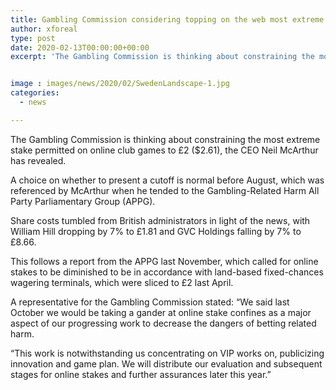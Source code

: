 ```yaml
---
title: Gambling Commission considering topping on the web most extreme stakes
author: xforeal 
type: post
date: 2020-02-13T00:00:00+00:00
excerpt: 'The Gambling Commission is thinking about constraining the most extreme stake permitted on online club games to &amp;pound;2 ($2 '


image : images/news/2020/02/SwedenLandscape-1.jpg
categories:
  - news

---
```

The Gambling Commission is thinking about constraining the most extreme stake permitted on online club games to &pound;2 ($2.61), the CEO Neil McArthur has revealed.

A choice on whether to present a cutoff is normal before August, which was referenced by McArthur when he tended to the Gambling-Related Harm All Party Parliamentary Group (APPG).

Share costs tumbled from British administrators in light of the news, with William Hill dropping by 7&percnt; to &pound;1.81 and GVC Holdings falling by 7&percnt; to &pound;8.66.

This follows a report from the APPG last November, which called for online stakes to be diminished to be in accordance with land-based fixed-chances wagering terminals, which were sliced to &pound;2 last April.

A representative for the Gambling Commission stated: &ldquo;We said last October we would be taking a gander at online stake confines as a major aspect of our progressing work to decrease the dangers of betting related harm.

&ldquo;This work is notwithstanding us concentrating on VIP works on, publicizing innovation and game plan. We will distribute our evaluation and subsequent stages for online stakes and further assurances later this year.&rdquo;